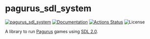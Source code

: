 pagurus_sdl_system
==================

[![pagurus_sdl_system](https://img.shields.io/crates/v/pagurus_sdl_system.svg)](https://crates.io/crates/pagurus_sdl_system)
[![Documentation](https://docs.rs/pagurus_sdl_system/badge.svg)](https://docs.rs/pagurus_sdl_system)
[![Actions Status](https://github.com/sile/pagurus/workflows/CI/badge.svg)](https://github.com/sile/pagurus/actions)
![License](https://img.shields.io/crates/l/pagurus_sdl_system)

A library to run [Pagurus] games using [SDL 2.0][SDL].

[Pagurus]: https://github.com/sile/pagurus
[SDL]: https://www.libsdl.org/
